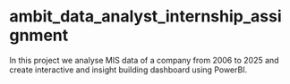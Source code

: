 # ambit_data_analyst_internship_assignment
In this project we analyse MIS data of a company from 2006 to 2025 and create interactive and insight building dashboard using PowerBI.
